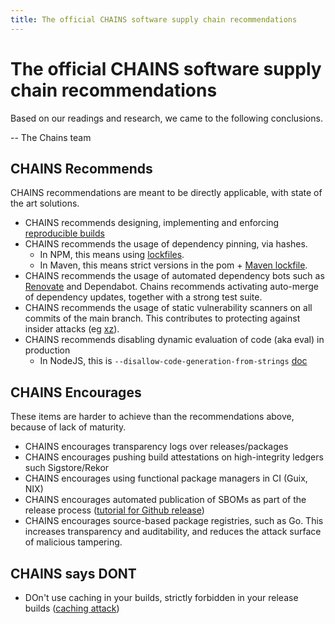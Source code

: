 ```yaml
---
title: The official CHAINS software supply chain recommendations
---
```



# The official CHAINS software supply chain recommendations

Based on our readings and research, we came to the following conclusions.

-- The Chains team

## CHAINS Recommends

CHAINS recommendations are meant to be directly applicable, with state of the art solutions.

- CHAINS recommends designing, implementing and enforcing [reproducible builds](https://arxiv.org/pdf/2104.06020)
- CHAINS recommends the usage of dependency pinning, via hashes.
  - In NPM, this means using [lockfiles](https://docs.npmjs.com/cli/v10/configuring-npm/package-lock-json).
  - In Maven, this means strict versions in the pom + [Maven lockfile](https://github.com/chains-project/maven-lockfile/).
- CHAINS recommends the usage of automated dependency bots such as [Renovate](<[url](https://github.com/apps/renovate)>) and Dependabot. Chains recommends activating auto-merge of dependency updates, together with a strong test suite.
- CHAINS recommends the usage of static vulnerability scanners on all commits of the main branch. This contributes to protecting against insider attacks (eg [xz](https://research.swtch.com/xz-timeline)).
- CHAINS recommends disabling dynamic evaluation of code (aka eval) in production
  - In NodeJS, this is `--disallow-code-generation-from-strings` [doc](https://nodejs.org/api/cli.html#--disallow-code-generation-from-strings)

## CHAINS Encourages

These items are harder to achieve than the recommendations above, because of lack of maturity.

- CHAINS encourages transparency logs over releases/packages
- CHAINS encourages pushing build attestations on high-integrity ledgers such Sigstore/Rekor
- CHAINS encourages using functional package managers in CI (Guix, NIX)
- CHAINS encourages automated publication of SBOMs as part of the release process ([tutorial for Github release](https://chains.proj.kth.se/sbom-github.html))
- CHAINS encourages source-based package registries, such as Go. This increases transparency and auditability, and reduces the attack surface of malicious tampering.

## CHAINS says DONT

- DOn't use caching in your builds, strictly forbidden in your release builds ([caching attack](https://adnanthekhan.com/2024/05/06/the-monsters-in-your-build-cache-github-actions-cache-poisoning/))


